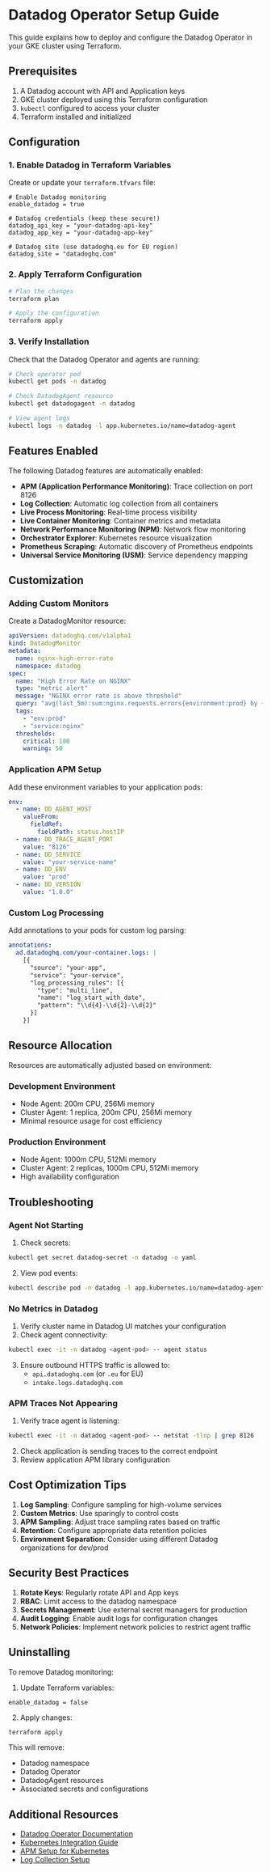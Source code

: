 # Datadog Operator Setup Guide

This guide explains how to deploy and configure the Datadog Operator in your GKE cluster using Terraform.

## Prerequisites

1. A Datadog account with API and Application keys
2. GKE cluster deployed using this Terraform configuration
3. `kubectl` configured to access your cluster
4. Terraform installed and initialized

## Configuration

### 1. Enable Datadog in Terraform Variables

Create or update your `terraform.tfvars` file:

```hcl
# Enable Datadog monitoring
enable_datadog = true

# Datadog credentials (keep these secure!)
datadog_api_key = "your-datadog-api-key"
datadog_app_key = "your-datadog-app-key"

# Datadog site (use datadoghq.eu for EU region)
datadog_site = "datadoghq.com"
```

### 2. Apply Terraform Configuration

```bash
# Plan the changes
terraform plan

# Apply the configuration
terraform apply
```

### 3. Verify Installation

Check that the Datadog Operator and agents are running:

```bash
# Check operator pod
kubectl get pods -n datadog

# Check DatadogAgent resource
kubectl get datadogagent -n datadog

# View agent logs
kubectl logs -n datadog -l app.kubernetes.io/name=datadog-agent
```

## Features Enabled

The following Datadog features are automatically enabled:

- **APM (Application Performance Monitoring)**: Trace collection on port 8126
- **Log Collection**: Automatic log collection from all containers
- **Live Process Monitoring**: Real-time process visibility
- **Live Container Monitoring**: Container metrics and metadata
- **Network Performance Monitoring (NPM)**: Network flow monitoring
- **Orchestrator Explorer**: Kubernetes resource visualization
- **Prometheus Scraping**: Automatic discovery of Prometheus endpoints
- **Universal Service Monitoring (USM)**: Service dependency mapping

## Customization

### Adding Custom Monitors

Create a DatadogMonitor resource:

```yaml
apiVersion: datadoghq.com/v1alpha1
kind: DatadogMonitor
metadata:
  name: nginx-high-error-rate
  namespace: datadog
spec:
  name: "High Error Rate on NGINX"
  type: "metric alert"
  message: "NGINX error rate is above threshold"
  query: "avg(last_5m):sum:nginx.requests.errors{environment:prod} by {host} > 100"
  tags:
    - "env:prod"
    - "service:nginx"
  thresholds:
    critical: 100
    warning: 50
```

### Application APM Setup

Add these environment variables to your application pods:

```yaml
env:
  - name: DD_AGENT_HOST
    valueFrom:
      fieldRef:
        fieldPath: status.hostIP
  - name: DD_TRACE_AGENT_PORT
    value: "8126"
  - name: DD_SERVICE
    value: "your-service-name"
  - name: DD_ENV
    value: "prod"
  - name: DD_VERSION
    value: "1.0.0"
```

### Custom Log Processing

Add annotations to your pods for custom log parsing:

```yaml
annotations:
  ad.datadoghq.com/your-container.logs: |
    [{
      "source": "your-app",
      "service": "your-service",
      "log_processing_rules": [{
        "type": "multi_line",
        "name": "log_start_with_date",
        "pattern": "\\d{4}-\\d{2}-\\d{2}"
      }]
    }]
```

## Resource Allocation

Resources are automatically adjusted based on environment:

### Development Environment
- Node Agent: 200m CPU, 256Mi memory
- Cluster Agent: 1 replica, 200m CPU, 256Mi memory
- Minimal resource usage for cost efficiency

### Production Environment
- Node Agent: 1000m CPU, 512Mi memory
- Cluster Agent: 2 replicas, 1000m CPU, 512Mi memory
- High availability configuration

## Troubleshooting

### Agent Not Starting

1. Check secrets:
```bash
kubectl get secret datadog-secret -n datadog -o yaml
```

2. View pod events:
```bash
kubectl describe pod -n datadog -l app.kubernetes.io/name=datadog-agent
```

### No Metrics in Datadog

1. Verify cluster name in Datadog UI matches your configuration
2. Check agent connectivity:
```bash
kubectl exec -it -n datadog <agent-pod> -- agent status
```

3. Ensure outbound HTTPS traffic is allowed to:
   - `api.datadoghq.com` (or `.eu` for EU)
   - `intake.logs.datadoghq.com`

### APM Traces Not Appearing

1. Verify trace agent is listening:
```bash
kubectl exec -it -n datadog <agent-pod> -- netstat -tlnp | grep 8126
```

2. Check application is sending traces to the correct endpoint
3. Review application APM library configuration

## Cost Optimization Tips

1. **Log Sampling**: Configure sampling for high-volume services
2. **Custom Metrics**: Use sparingly to control costs
3. **APM Sampling**: Adjust trace sampling rates based on traffic
4. **Retention**: Configure appropriate data retention policies
5. **Environment Separation**: Consider using different Datadog organizations for dev/prod

## Security Best Practices

1. **Rotate Keys**: Regularly rotate API and App keys
2. **RBAC**: Limit access to the datadog namespace
3. **Secrets Management**: Use external secret managers for production
4. **Audit Logging**: Enable audit logs for configuration changes
5. **Network Policies**: Implement network policies to restrict agent traffic

## Uninstalling

To remove Datadog monitoring:

1. Update Terraform variables:
```hcl
enable_datadog = false
```

2. Apply changes:
```bash
terraform apply
```

This will remove:
- Datadog namespace
- Datadog Operator
- DatadogAgent resources
- Associated secrets and configurations

## Additional Resources

- [Datadog Operator Documentation](https://docs.datadoghq.com/containers/datadog_operator/)
- [Kubernetes Integration Guide](https://docs.datadoghq.com/containers/kubernetes/)
- [APM Setup for Kubernetes](https://docs.datadoghq.com/tracing/setup_overview/setup/kubernetes/)
- [Log Collection Setup](https://docs.datadoghq.com/containers/kubernetes/log/)